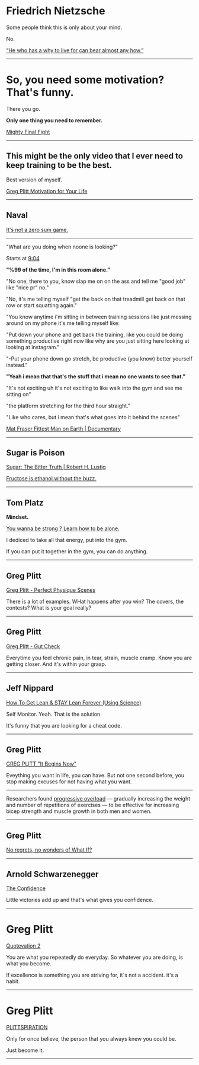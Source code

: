 # Friedrich Nietzsche

Some people think this is only about your mind.

No.

[“He who has a why to live for can bear almost any how.”](https://www.goodreads.com/quotes/137-he-who-has-a-why-to-live-for-can-bear)

---


# So, you need some motivation? That's funny.

There you go.

**Only one thing you need to remember.**

[Mighty Final Fight](https://www.youtube.com/watch?v=fccaMp8aqz8)

---

## This might be the **only** video that I ever need to keep training to be the best. 

Best version of myself.

[Greg Plitt Motivation for Your Life](https://www.youtube.com/watch?v=B2zxxeKVFGs)

---

## Naval

[It's not a zero sum game.](https://www.youtube.com/watch?v=p3HHBQ-chN4)

---

"What are you doing when noone is looking?"

Starts at [9:04](https://youtu.be/L3tjaPZU3FE?t=543)

**"%99 of the time, I'm in this room alone."**

"No one, there to you, know slap me on on the ass and tell me "good job" like "nice pr" no."

"No, it's me telling myself "get the back on that treadmill get back on that row or start squatting again."

"You know anytime i'm sitting in between training sessions like just messing around on my phone it's me telling myself like:

"Put down your phone and get back the training, like you could be doing something productive right now like why are you just sitting here looking at looking at instagram."

"-Put your phone down go stretch, be productive (you know) better yourself instead." 

**"Yeah i mean that that's the stuff that i mean no one wants to see that."**

"It's not exciting uh it's not exciting to like walk into the gym and see me sitting on"

"the platform stretching for the third hour straight."

"Like who cares, but i mean that's what goes into it behind the scenes"


[Mat Fraser Fittest Man on Earth | Documentary](https://www.youtube.com/watch?v=L3tjaPZU3FE)


---

## Sugar is Poison

[ Sugar: The Bitter Truth  | Robert H. Lustig](https://www.youtube.com/watch?v=dBnniua6-oM)

[Fructose is ethanol without the buzz.](https://youtu.be/dBnniua6-oM?t=4886)


---

## Tom Platz

**Mindset.**

[You wanna be strong ? Learn how to be alone.](https://www.youtube.com/watch?v=c_gvgmHFDOI)

I dediced to take all that energy, put into the gym.

If you can put it together in the gym, you can do anything.

---

## Greg Plitt

[Greg Plitt - Perfect Physique Scenes](https://www.youtube.com/watch?v=ftbMvITloh8)

There is a lot of examples. WHat happens after you win? The covers, the contests? What is your goal really?

---

## Greg Plitt

[Greg Plitt - Gut Check](https://youtu.be/VliGtrc8hKo?t=961)

Everytime you feel chronic pain, in tear, strain, muscle cramp. Know you are getting closer. And it's within your grasp.

---

## Jeff Nippard

[ How To Get Lean & STAY Lean Forever (Using Science) ](https://www.youtube.com/watch?v=roHQ3F7d9YQ&ab_channel=JeffNippard)

Self Monitor. Yeah. That is the solution.

It's funny that you are looking for a cheat code.

---

## Greg Plitt

[ GREG PLITT "It Begins Now"](https://www.youtube.com/watch?v=Rtv84F3kzIs)

Eveything you want in life, you can have. But not one second before, you stop making excuses for not having what you want. 

---

Researchers found [progressive overload](https://www.healthline.com/health/progressive-overload#benefits) — gradually increasing the weight and number of repetitions of exercises — to be effective for increasing bicep strength and muscle growth in both men and women.

---

## Greg Plitt

[No regrets, no wonders of What If?](https://www.youtube.com/watch?v=sFtgjAUe7P4)

---

## Arnold Schwarzenegger

[The Confidence](https://youtu.be/QcM9CZMMDkU?t=2261)

Little victories add up and that's what gives you confidence.

---

# Greg Plitt

[Quotevation 2](https://www.youtube.com/watch?v=75EiXxInst0)

You are what you repeatedly do everyday. So whatever you are doing, is what you become.

If excellence is something you are striving for, it`s not a accident. it's a habit.

---

# Greg Plitt

[PLITTSPIRATION](https://www.youtube.com/watch?v=2qWVvRhN6KM)

Only for once believe, the person that you always knew you could be.

Just become it.

---
